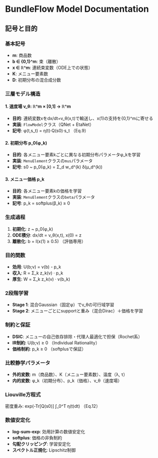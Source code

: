 # BundleFlow Model Documentation

## 記号と目的

### 基本記号
- **m**: 商品数
- **b ∈ {0,1}^m**: 束（離散）
- **x ∈ ℝ^m**: 連続束変数（ODE上での状態）
- **K**: メニュー要素数
- **D**: 初期分布の混合成分数

### 三層モデル構造

#### 1. 速度場 v_θ: ℝ^m × [0,1] → ℝ^m
- **目的**: 連続変数xをdx/dt=v_θ(x,t)で輸送し、x(1)の支持を{0,1}^mに寄せる
- **実装**: `FlowModel`クラス（QNet + EtaNet）
- **記号**: φ(t,s_t) = η(t)·Q(s0)·s_t （Eq.9）

#### 2. 初期分布 p_0(φ_k)
- **目的**: 各メニュー要素kごとに異なる初期分布パラメータφ_kを学習
- **実装**: `MenuElement`クラスの`mus`パラメータ
- **記号**: s0 ~ p_0(φ_k) = Σ_d w_d^(k) δ(μ_d^(k))

#### 3. メニュー価格 p_k
- **目的**: 各メニュー要素kの価格を学習
- **実装**: `MenuElement`クラスの`beta`パラメータ
- **記号**: p_k = softplus(β_k) ≥ 0

### 生成過程
1. **初期化**: z ~ p_0(φ_k)
2. **ODE積分**: dx/dt = v_θ(x,t), x(0) = z
3. **離散化**: b = I(x(1) ≥ 0.5) （評価専用）

### 目的関数
- **効用**: U(b;v) = v(b) - p_k
- **収入**: R = Σ_k z_k(v) · p_k
- **厚生**: W = Σ_k z_k(v) · v(b_k)

### 2段階学習
- **Stage 1**: 混合Gaussian（固定φ）でv_θの可行域学習
- **Stage 2**: メニューごとにsupportと重み（混合Dirac）＋価格を学習

### 制約と保証
- **DSIC**: メニューの自己依存排除・代理人最適化で担保（Rochet系）
- **IR制約**: U(b;v) ≥ 0 （Individual Rationality）
- **価格制約**: p_k ≥ 0 （softplusで保証）

### 比較静学パラメータ
- **外的変数**: m（商品数）、K（メニュー要素数）、温度（λ, τ）
- **内的変数**: φ_k（初期分布）、p_k（価格）、v_θ（速度場）

### Liouville方程式
密度重み: exp(-Tr[Q(s0)] ∫_0^T η(t)dt) （Eq.12）

### 数値安定化
- **log-sum-exp**: 効用計算の数値安定化
- **softplus**: 価格の非負制約
- **勾配クリッピング**: 学習安定化
- **スペクトル正規化**: Lipschitz制御
